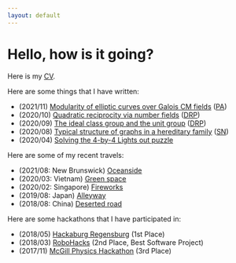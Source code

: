 ```yaml
---
layout: default
---
```


# Hello, how is it going?

Here is my [CV](https://drive.google.com/file/d/1HW9ZYBkFWsKvLv4rYb00ZO92R_uCdn3U/view?usp=sharing).

Here are some things that I have written:
- (2021/11) [Modularity of elliptic curves over Galois CM fields](https://drive.google.com/file/d/1zOb7OhdkzIwvUEwwY-_pFZyw5sVdt65r/view?usp=sharing) ([PA](https://patrick-allen.github.io/))
- (2020/10) [Quadratic reciprocity via number fields](https://drive.google.com/file/d/1Yqu3imdlYFgAaIKkqETZXWpxwnYAiYLq/view?usp=sharing) ([DRP](https://www.math.mcgill.ca/gsams/drp/))
- (2020/09) [The ideal class group and the unit group](https://drive.google.com/file/d/1nQt3uq-YfYGqaaz7TF6hAYoES335Jukz/view?usp=sharing) ([DRP](https://www.math.mcgill.ca/gsams/drp/))
- (2020/08) [Typical structure of graphs in a hereditary family](https://drive.google.com/file/d/1mcB_F1cl4_Ad8WHDSnBxsS_NwsolzZX_/view?usp=sharing) ([SN](https://www.math.mcgill.ca/snorin/))
- (2020/04) [Solving the 4-by-4 Lights out puzzle](https://drive.google.com/file/d/1pCQBEMuFNAUI60hEiKKjEv_DLU5RBGzM/view?usp=sharing)

Here are some of my recent travels:
- (2021/08: New Brunswick) [Oceanside](https://drive.google.com/file/d/1Rzh6_9SC22rNk8-jWRvtG9qjzdRzU4_P/view?usp=sharing)
- (2020/03: Vietnam) [Green space](https://drive.google.com/file/d/1HomJWfraTQJDTMHOPy8_hfS2ZfLNtC9h/view?usp=sharing)
- (2020/02: Singapore) [Fireworks](https://drive.google.com/file/d/1H_cK9NnJSBTzsD9QoQyy29ZreNMIGH3k/view?usp=sharing)
- (2019/08: Japan) [Alleyway](https://drive.google.com/file/d/1bh-A3ENbw72NKL_QPLQ9L8IJ6kENYT0m/view?usp=sharing)
- (2018/08: China) [Deserted road](https://drive.google.com/file/d/1Vu06Y7vOJfdxTiKjb5hBH7t9UcefTtiL/view?usp=sharing)

Here are some hackathons that I have participated in:
- (2018/05) [Hackaburg Regensburg](https://devpost.com/software/pies-with-pi) (1st Place)
- (2018/03) [RoboHacks](https://devpost.com/software/professor-x) (2nd Place, Best Software Project)
- (2017/11) [McGill Physics Hackathon](https://devpost.com/software/retrograde) (3rd Place)
